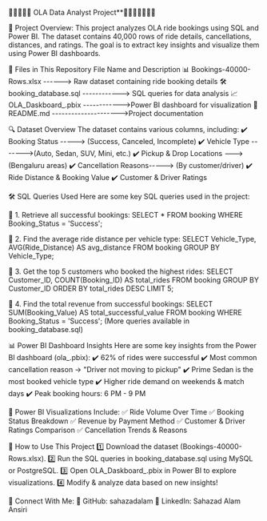 🚖🚖🚖🚖🚖 OLA Data Analyst Project**🚖🚖🚖🚖🚖🚖🚖

📌 Project Overview: This project analyzes OLA ride bookings using SQL and Power BI. The dataset contains 40,000 rows of ride details, cancellations, distances, and ratings. The goal is to extract key insights and visualize them using Power BI dashboards.

📂 Files in This Repository File Name and Description 📊 Bookings-40000-Rows.xlsx ------> Raw dataset containing ride booking details 🛠 booking_database.sql ------------> SQL queries for data analysis 📈 OLA_Daskboard_.pbix ------------>Power BI dashboard for visualization 📄 README.md --------------------->Project documentation

🔍 Dataset Overview The dataset contains various columns, including: ✔️ Booking Status -----> (Success, Canceled, Incomplete) ✔️ Vehicle Type ------->(Auto, Sedan, SUV, Mini, etc.) ✔️ Pickup & Drop Locations --->(Bengaluru areas) ✔️ Cancellation Reasons-----> (By customer/driver) ✔️ Ride Distance & Booking Value ✔️ Customer & Driver Ratings

🛠️ SQL Queries Used Here are some key SQL queries used in the project:

📌 1. Retrieve all successful bookings: SELECT * FROM booking WHERE Booking_Status = 'Success';

📌 2. Find the average ride distance per vehicle type: SELECT Vehicle_Type, AVG(Ride_Distance) AS avg_distance FROM booking GROUP BY Vehicle_Type;

📌 3. Get the top 5 customers who booked the highest rides: SELECT Customer_ID, COUNT(Booking_ID) AS total_rides FROM booking GROUP BY Customer_ID ORDER BY total_rides DESC LIMIT 5;

📌 4. Find the total revenue from successful bookings: SELECT SUM(Booking_Value) AS total_successful_value FROM booking WHERE Booking_Status = 'Success'; (More queries available in booking_database.sql)

📊 Power BI Dashboard Insights Here are some key insights from the Power BI dashboard (ola_.pbix): ✔️ 62% of rides were successful ✔️ Most common cancellation reason → "Driver not moving to pickup" ✔️ Prime Sedan is the most booked vehicle type ✔️ Higher ride demand on weekends & match days ✔️ Peak booking hours: 6 PM - 9 PM

🚀 Power BI Visualizations Include: ✅ Ride Volume Over Time ✅ Booking Status Breakdown ✅ Revenue by Payment Method ✅ Customer & Driver Ratings Comparison ✅ Cancellation Trends & Reasons

🔗 How to Use This Project 1️⃣ Download the dataset (Bookings-40000-Rows.xlsx). 2️⃣ Run the SQL queries in booking_database.sql using MySQL or PostgreSQL. 3️⃣ Open OLA_Daskboard_.pbix in Power BI to explore visualizations. 4️⃣ Modify & analyze data based on new insights!

📢 Connect With Me:
🔗 GitHub: sahazadalam
🔗 LinkedIn: Sahazad Alam Ansiri
